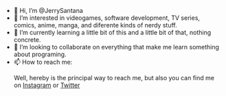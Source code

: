 - 👋 Hi, I’m @JerrySantana
- 👀 I’m interested in videogames, software development, TV series, comics, anime, manga, and diferente kinds of nerdy stuff.
- 🌱 I’m currently learning a little bit of this and a little bit of that, nothing concrete.
- 💞️ I’m looking to collaborate on everything that make me learn something about programing.
- 📫 How to reach me: <p> Well, hereby is the principal way to reach me, but also you can find me on <a href="https://www.instagram.com/jerrysantana_/">Instagram</a> or <a href="https://twitter.com/jerry_santana_">Twitter</a> </p>

<!---
JerrySantana/JerrySantana is a ✨ special ✨ repository because its `README.md` (this file) appears on your GitHub profile.
You can click the Preview link to take a look at your changes.
--->
